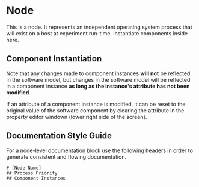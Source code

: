 # Node

This is a node. It represents an independent operating system process that will exist on a host at experiment run-time. Instantiate components inside here.

## Component Instantiation

Note that any changes made to component instances **will not** be reflected in the software model, but changes in the software model will be reflected in a component instance **as long as the instance's attribute has not been modified**

If an attribute of a component instance is modified, it can be reset to the original value of the software component by clearing the attribute in the property editor windown (lower right side of the screen).

## Documentation Style Guide

For a node-level documentation block use the following headers in order to generate consistent and flowing documentation.

```no-highlight
# [Node Name]
## Process Priority
## Component Instances

```